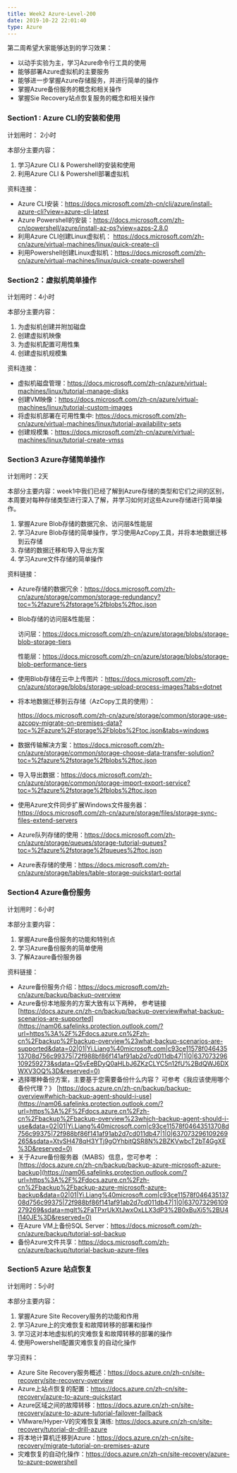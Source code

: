 ```yaml
---
title: Week2 Azure-Level-200
date: 2019-10-22 22:01:40
type: Azure
---
```


第二周希望大家能够达到的学习效果：

- 以动手实验为主，学习Azure命令行工具的使用
- 能够部署Azure虚拟机的主要服务
- 能够进一步掌握Azure存储服务，并进行简单的操作
- 掌握Azure备份服务的概念和相关操作
- 掌握Sie Recovery站点恢复服务的概念和相关操作

### Section1 : Azure CLI的安装和使用

计划用时： 2小时

本部分主要内容：

1. 学习Azure CLI & Powershell的安装和使用
2. 利用Azure CLI & Powershell部署虚拟机

资料连接：

- Azure CLI安装：https://docs.microsoft.com/zh-cn/cli/azure/install-azure-cli?view=azure-cli-latest
- Azure Powershell的安装：https://docs.microsoft.com/zh-cn/powershell/azure/install-az-ps?view=azps-2.8.0
- 利用Azure CLI创建Linux虚拟机： https://docs.microsoft.com/zh-cn/azure/virtual-machines/linux/quick-create-cli
- 利用Powershell创建Linux虚拟机：https://docs.microsoft.com/zh-cn/azure/virtual-machines/linux/quick-create-powershell

### Section2：虚拟机简单操作

计划用时：4小时

本部分主要内容：

1. 为虚拟机创建并附加磁盘
2.  创建虚拟机映像
3.  为虚拟机配置可用性集
4.  创建虚拟机规模集

资料连接：

- 虚拟机磁盘管理：https://docs.microsoft.com/zh-cn/azure/virtual-machines/linux/tutorial-manage-disks
- 创建VM映像：https://docs.microsoft.com/zh-cn/azure/virtual-machines/linux/tutorial-custom-images
- 将虚拟机部署在可用性集中: https://docs.microsoft.com/zh-cn/azure/virtual-machines/linux/tutorial-availability-sets
- 创建规模集：https://docs.microsoft.com/zh-cn/azure/virtual-machines/linux/tutorial-create-vmss

### Section3 Azure存储简单操作

计划用时：2天

本部分主要内容：week1中我们已经了解到Azure存储的类型和它们之间的区别，本周要对每种存储类型进行深入了解，并学习如何对这些Azure存储进行简单操作。

1. 掌握Azure Blob存储的数据冗余、访问层&性能层
2. 学习Azure Blob存储的简单操作，学习使用AzCopy工具，并将本地数据迁移到云存储
3. 存储的数据迁移和导入导出方案
4.  学习Azure文件存储的简单操作

资料链接：

- Azure存储的数据冗余：https://docs.microsoft.com/zh-cn/azure/storage/common/storage-redundancy?toc=%2fazure%2fstorage%2fblobs%2ftoc.json

- Blob存储的访问层&性能层：

  访问层：https://docs.microsoft.com/zh-cn/azure/storage/blobs/storage-blob-storage-tiers

  性能层：https://docs.microsoft.com/zh-cn/azure/storage/blobs/storage-blob-performance-tiers

- 使用Blob存储在云中上传图片：https://docs.microsoft.com/zh-cn/azure/storage/blobs/storage-upload-process-images?tabs=dotnet

- 将本地数据迁移到云存储（AzCopy工具的使用）：

  https://docs.microsoft.com/zh-cn/azure/storage/common/storage-use-azcopy-migrate-on-premises-data?toc=%2Fazure%2Fstorage%2Fblobs%2Ftoc.json&tabs=windows

- 数据传输解决方案：https://docs.microsoft.com/zh-cn/azure/storage/common/storage-choose-data-transfer-solution?toc=%2fazure%2fstorage%2fblobs%2ftoc.json

- 导入导出数据：https://docs.microsoft.com/zh-cn/azure/storage/common/storage-import-export-service?toc=%2fazure%2fstorage%2fblobs%2ftoc.json

- 使用Azure文件同步扩展Windows文件服务器：https://docs.microsoft.com/zh-cn/azure/storage/files/storage-sync-files-extend-servers

- Azure队列存储的使用：https://docs.microsoft.com/zh-cn/azure/storage/queues/storage-tutorial-queues?toc=%2fazure%2fstorage%2fqueues%2ftoc.json

- Azure表存储的使用：https://docs.microsoft.com/zh-cn/azure/storage/tables/table-storage-quickstart-portal

### Section4 Azure备份服务

计划用时：6小时

本部分主要内容：

1.  掌握Azure备份服务的功能和特别点
2.   学习Azure备份服务的简单使用
3.   了解Azaure备份服务器

资料链接：

- Azure备份服务介绍：https://docs.microsoft.com/zh-cn/azure/backup/backup-overview
-  Azure备份本地服务的方案大致有以下两种， 参考链接 [https://docs.azure.cn/zh-cn/backup/backup-overview#what-backup-scenarios-are-supported](https://nam06.safelinks.protection.outlook.com/?url=https%3A%2F%2Fdocs.azure.cn%2Fzh-cn%2Fbackup%2Fbackup-overview%23what-backup-scenarios-are-supported&data=02|01|Yi.Liang%40microsoft.com|c93ce11578f04643513708d756c99375|72f988bf86f141af91ab2d7cd011db47|1|0|637073296109259273&sdata=Q5vEeBDyQ0aHLbJ6ZKzCLYC5n12fU%2BdQWJ6DXWXV3OQ%3D&reserved=0)   
-  选择哪种备份方案，主要基于您需要备份什么内容？ 可参考《我应该使用哪个备份代理？》 [https://docs.azure.cn/zh-cn/backup/backup-overview#which-backup-agent-should-i-use](https://nam06.safelinks.protection.outlook.com/?url=https%3A%2F%2Fdocs.azure.cn%2Fzh-cn%2Fbackup%2Fbackup-overview%23which-backup-agent-should-i-use&data=02|01|Yi.Liang%40microsoft.com|c93ce11578f04643513708d756c99375|72f988bf86f141af91ab2d7cd011db47|1|0|637073296109269265&sdata=XtvSH478qH3YTj9gOYhbitQSR8N%2BZKVwbcT2bT4GgXE%3D&reserved=0)  
- 关于Azure备份服务器（MABS）信息，您可参考 ： [https://docs.azure.cn/zh-cn/backup/backup-azure-microsoft-azure-backup](https://nam06.safelinks.protection.outlook.com/?url=https%3A%2F%2Fdocs.azure.cn%2Fzh-cn%2Fbackup%2Fbackup-azure-microsoft-azure-backup&data=02|01|Yi.Liang%40microsoft.com|c93ce11578f04643513708d756c99375|72f988bf86f141af91ab2d7cd011db47|1|0|637073296109279269&sdata=mglt%2FaTPxrUkXtJwxOxLLX3dP3%2B0xBuXi5%2BU4I140JE%3D&reserved=0) 
- 在Azure VM上备份SQL Server：https://docs.microsoft.com/zh-cn/azure/backup/tutorial-sql-backup
- 备份Azure文件共享：https://docs.microsoft.com/zh-cn/azure/backup/tutorial-backup-azure-files

### Section5 Azure 站点恢复

计划用时：5小时

本部分主要内容：

1. 掌握Azure Site Recovery服务的功能和作用
2. 学习Azure上的灾难恢复和故障转移的部署和操作
3. 学习这对本地虚拟机的灾难恢复和故障转移的部署的操作
4. 使用Powershell配置灾难恢复的自动化操作

学习资料：

- Azure Site Recovery服务概述：https://docs.azure.cn/zh-cn/site-recovery/site-recovery-overview
- Azure上站点恢复的配置：https://docs.azure.cn/zh-cn/site-recovery/azure-to-azure-quickstart
- Azure区域之间的故障转移：https://docs.azure.cn/zh-cn/site-recovery/azure-to-azure-tutorial-failover-failback
- VMware/Hyper-V的灾难恢复演练: https://docs.azure.cn/zh-cn/site-recovery/tutorial-dr-drill-azure
- 将本地计算机迁移到Azure：https://docs.azure.cn/zh-cn/site-recovery/migrate-tutorial-on-premises-azure
- 灾难恢复的自动化操作：https://docs.azure.cn/zh-cn/site-recovery/azure-to-azure-powershell






